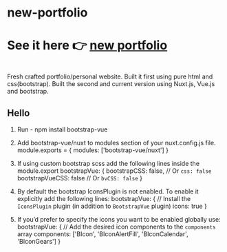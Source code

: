 # new-portfolio
<h1>See it here 👉 <a href="https://samkihika.site">new portfolio</a></h1><br>
Fresh crafted portfolio/personal website.
Built it first using pure html and css(bootstrap).
Built the second and current version using Nuxt.js, Vue.js and bootstrap.
<h2>Hello</h2>


1. Run - npm install bootstrap-vue

2. Add bootstrap-vue/nuxt to modules section of your nuxt.config.js file.
module.exports = {
  modules: ['bootstrap-vue/nuxt']
}

3. If using custom bootstrap scss add the following lines inside the module.export
bootstrapVue: {
    bootstrapCSS: false, // Or `css: false`
    bootstrapVueCSS: false // Or `bvCSS: false`
  }

4. By default the bootstrap IconsPlugin is not enabled. To enable it explicitly add the following lines:
bootstrapVue: {
    // Install the `IconsPlugin` plugin (in addition to `BootstrapVue` plugin)
    icons: true
  }

5. If you’d prefer to specify the icons you want to  be enabled globally use:
bootstrapVue: {
    // Add the desired icon components to the `components` array
    components: ['BIcon', 'BIconAlertFill', 'BIconCalendar', 'BIconGears']
  }

